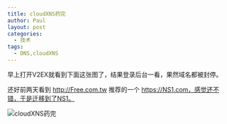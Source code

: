 ```yaml
---
title: cloudXNS药完
author: Paul
layout: post
categories:
  - 技术
tags:
  - DNS,cloudXNS
---
```


早上打开V2EX就看到下面这张图了，结果登录后台一看，果然域名都被封停。

还好前两天看到 http://Free.com.tw 推荐的一个 https://NS1.com，感觉还不错，于是迁移到了NS1。

![cloudXNS药完](https://imgs.gq/2017-0709/cloudXNS.jpg)